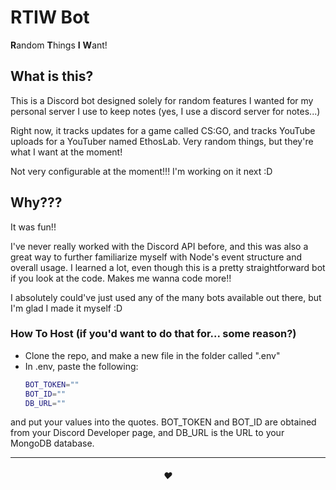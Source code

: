 # RTIW Bot
**R**andom **T**hings **I** **W**ant!

## What is this?
This is a Discord bot designed solely for random features I wanted
for my personal server I use to keep notes (yes, I use a discord server for notes...)

Right now, it tracks updates for a game called CS:GO, and tracks YouTube uploads for a 
YouTuber named EthosLab. Very random things, but they're what I want at the moment!

Not very configurable at the moment!!! I'm working on it next :D

## Why???
It was fun!!

I've never really worked with the Discord API before, and this was also a great way 
to further familiarize myself with Node's event structure and overall usage. I learned
a lot, even though this is a pretty straightforward bot if you look at the code. Makes me wanna code more!!

I absolutely could've just used any of the many bots available out there, but I'm glad I made it myself :D

### How To Host (if you'd want to do that for... some reason?)
- Clone the repo, and make a new file in the folder called ".env"
- In .env, paste the following:
    ```bash
    BOT_TOKEN=""
    BOT_ID=""
    DB_URL=""
    ```
and put your values into the quotes. BOT_TOKEN and BOT_ID are obtained from your Discord Developer page, and DB_URL is the URL to your MongoDB database.


---
<h6 align="center">❤️</h6>